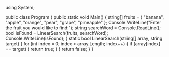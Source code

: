 using System;
					
public class Program
{
	public static void Main()
	{
		 string[] fruits = { "banana", "apple", "orange", "pear", "grape", "pineapple" };
            Console.WriteLine("Enter the fruit you would like to find:");
            string searchWord = Console.ReadLine();
            bool isFound = LinearSearch(fruits, searchWord);
            Console.WriteLine(isFound);
        }
        static bool LinearSearch(string[] array, string target)
		{
            for (int index = 0; index < array.Length; index++)
            {
                if (array[index] == target)
                {
                    return true;
                }
            }
            return false;
	}
}
